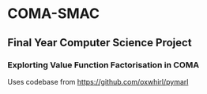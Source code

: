 # COMA-SMAC

## Final Year Computer Science Project 
### Explorting Value Function Factorisation in COMA 

Uses codebase from https://github.com/oxwhirl/pymarl 
